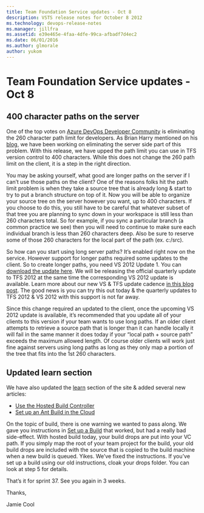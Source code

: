 ```yaml
---
title: Team Foundation Service updates - Oct 8
description: VSTS release notes for October 8 2012
ms.technology: devops-release-notes
ms.manager: jillfra
ms.assetid: e39e465e-4faa-4dfe-99ca-afbadf7d4ec2
ms.date: 06/01/2016
ms.author: glmorale
author: yukom
---
```


# Team Foundation Service updates - Oct 8

## 400 character paths on the server

One of the top votes on [Azure DevOps Developer Community](https://developercommunity.visualstudio.com/spaces/21/index.html) is eliminating the 260 character path limit for developers. As Brian Harry mentioned on his [blog](https://blogs.msdn.com/b/bharry/archive/2012/09/12/visual-studio-update-this-fall.aspx), we have been working on eliminating the server side part of this problem. With this release, we have upped the path limit you can use in TFS version control to 400 characters. While this does not change the 260 path limit on the client, it is a step in the right direction.

You may be asking yourself, what good are longer paths on the server if I can’t use those paths on the client? One of the reasons folks hit the path limit problem is when they take a source tree that is already long & start to try to put a branch structure on top of it. Now you will be able to organize your source tree on the server however you want, up to 400 characters. If you choose to do this, you still have to be careful that whatever subset of that tree you are planning to sync down in your workspace is still less than 260 characters total. So for example, if you sync a particular branch (a common practice we see) then you will need to continue to make sure each individual branch is less than 260 characters deep. Also be sure to reserve some of those 260 characters for the local part of the path (ex. c:/src).

So how can you start using long server paths? It’s enabled right now on the service. However support for longer paths required some updates to the client. So to create longer paths, you need VS 2012 Update 1. You can [download the update here](/visualstudio/releasenotes/vs2012-update1-vs). We will be releasing the official quarterly update to TFS 2012 at the same time the corresponding VS 2012 update is available. Learn more about our new VS & TFS update cadence [in this blog post](https://blogs.msdn.com/b/bharry/archive/2012/09/12/visual-studio-update-this-fall.aspx). The good news is you can try this out today & the quarterly updates to TFS 2012 & VS 2012 with this support is not far away.

Since this change required an updated to the client, once the upcoming VS 2012 update is available, it’s recommended that you update all of your clients to this version if your team wants to use long paths. If an older client attempts to retrieve a source path that is longer than it can handle locally it will fail in the same manner it does today if your “local path + source path” exceeds the maximum allowed length. Of course older clients will work just fine against servers using long paths as long as they only map a portion of the tree that fits into the 1st 260 characters.

## Updated learn section

We have also updated the [learn](https://visualstudio.microsoft.com/get-started/) section of the site & added several new articles:

- [Use the Hosted Build Controller](/azure/devops/pipelines/agents/hosted?view=azure-devops)
- [Set up an Ant Build in the Cloud](/azure/devops/pipelines/tasks/build/ant?view=azure-devops)

On the topic of build, there is one warning we wanted to pass along. We gave you instructions in [Set up a Build](/azure/devops/pipelines/index?view=azure-devops) that worked, but had a really bad side-effect. With hosted build today, your build drops are put into your VC path. If you simply map the root of your team project for the build, your old build drops are included with the source that is copied to the build machine when a new build is queued. Yikes. We’ve fixed the instructions. If you’ve set up a build using our old instructions, cloak your drops folder. You can look at step 5 for details.

That’s it for sprint 37. See you again in 3 weeks.

Thanks,

Jamie Cool
